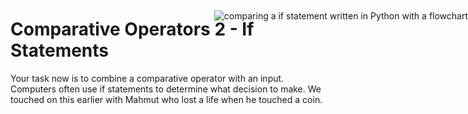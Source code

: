 # Comparative Operators 2 - If Statements
Your task now is to combine a comparative operator with an input. Computers often use if statements to determine what decision to make. We touched on this earlier with Mahmut who lost a life when he touched a coin.

<a href="https://github.com/learnICT/PythonBeginnersWorkbook/blob/main/images/if_statements.svg">
<img style="position: absolute; top: 76px; right: 0; border: 0" size="50%" alt="comparing a if statement written in Python with a flowchart" 
src="https://github.com/learnICT/PythonBeginnersWorkbook/blob/main/images/if_statements.svg?sanitize=true"></a>
